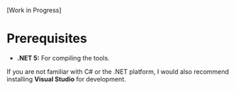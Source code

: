 
[Work in Progress]

# Prerequisites
- **.NET 5:** For compiling the tools.

If you are not familiar with C# or the .NET platform, I would also recommend installing **Visual Studio** for development.